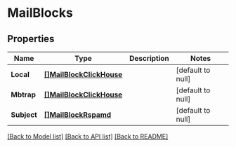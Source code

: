 # MailBlocks

## Properties
Name | Type | Description | Notes
------------ | ------------- | ------------- | -------------
**Local** | [**[]MailBlockClickHouse**](MailBlockClickHouse.md) |  | [default to null]
**Mbtrap** | [**[]MailBlockClickHouse**](MailBlockClickHouse.md) |  | [default to null]
**Subject** | [**[]MailBlockRspamd**](MailBlockRspamd.md) |  | [default to null]

[[Back to Model list]](../README.md#documentation-for-models) [[Back to API list]](../README.md#documentation-for-api-endpoints) [[Back to README]](../README.md)

